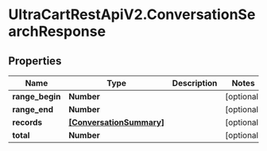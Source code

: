 # UltraCartRestApiV2.ConversationSearchResponse

## Properties
Name | Type | Description | Notes
------------ | ------------- | ------------- | -------------
**range_begin** | **Number** |  | [optional] 
**range_end** | **Number** |  | [optional] 
**records** | [**[ConversationSummary]**](ConversationSummary.md) |  | [optional] 
**total** | **Number** |  | [optional] 


